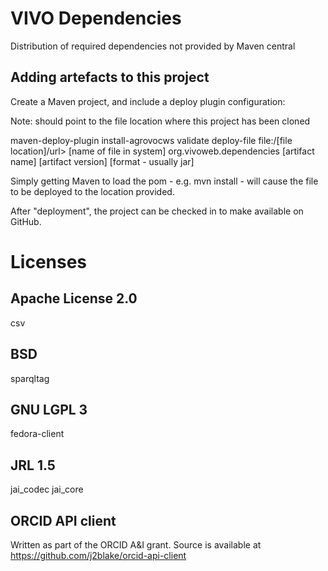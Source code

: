 # VIVO Dependencies

Distribution of required dependencies not provided by Maven central

## Adding artefacts to this project

Create a Maven project, and include a deploy plugin configuration:

Note: <url> should point to the file location where this project has been cloned

<plugin>
	<artifactId>maven-deploy-plugin</artifactId>
	<executions>
		<execution>
			<id>install-agrovocws</id>
			<phase>validate</phase>
			<goals>
				<goal>deploy-file</goal>
			</goals>
			<configuration>
				<url>file:/[file location]/url>
				<file>[name of file in system]</file>
				<groupId>org.vivoweb.dependencies</groupId>
				<artifactId>[artifact name]</artifactId>
				<version>[artifact version]</version>
				<packaging>[format - usually jar]</packaging>
			</configuration>
		</execution>
	</executions>
</plugin>

Simply getting Maven to load the pom - e.g. mvn install - will cause the file to be deployed to the <url> location provided.

After "deployment", the project can be checked in to make available on GitHub.

# Licenses

## Apache License 2.0

csv

## BSD

sparqltag

## GNU LGPL 3

fedora-client

## JRL 1.5

jai_codec
jai_core

## ORCID API client

Written as part of the ORCID A&I grant. Source is available at https://github.com/j2blake/orcid-api-client
